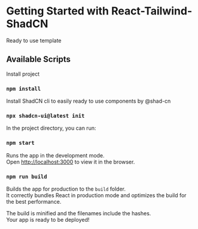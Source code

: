 # Getting Started with React-Tailwind-ShadCN

Ready to use template

## Available Scripts

Install project

### `npm install`

Install ShadCN cli to easily ready to use components by @shad-cn

### `npx shadcn-ui@latest init`

In the project directory, you can run:

### `npm start`

Runs the app in the development mode.\
Open [http://localhost:3000](http://localhost:3000) to view it in the browser.

### `npm run build`

Builds the app for production to the `build` folder.\
It correctly bundles React in production mode and optimizes the build for the best performance.

The build is minified and the filenames include the hashes.\
Your app is ready to be deployed!
